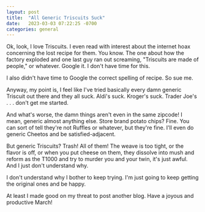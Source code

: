 ```yaml
---
layout: post
title:  "All Generic Triscuits Suck"
date:   2023-03-03 07:22:25 -0700
categories: general
---
```

Ok, look, I love Triscuits.  I even read with interest about the internet hoax concerning the lost recipe for them.  You know.  The one about how the factory exploded and one last guy ran out screaming, "Triscuits are made of people," or whatever.  Google it.  I don't have time for this.

I also didn't have time to Google the correct spelling of recipe.  So sue me.

Anyway, my point is, I feel like I've tried basically every damn generic Triscuit out there and they all suck.  Aldi's suck.  Kroger's suck.  Trader Joe's . . . don't get me started.

And what's worse, the damn things aren't even in the same zipcode!  I mean, generic almost anything else.  Store brand potato chips?  Fine.  You can sort of tell they're not Ruffles or whatever, but they're fine.  I'll even do generic Cheetos and be satisfied-adjacent.

But generic Triscuits?  Trash!  All of them!  The weave is too tight, or the flavor is off, or when you put cheese on them, they dissolve into mush and reform as the T1000 and try to murder you and your twin, it's just awful.  And I just don't understand why.

I don't understand why I bother to keep trying.  I'm just going to keep getting the original ones and be happy.  

At least I made good on my threat to post another blog.  Have a joyous and productive March!

